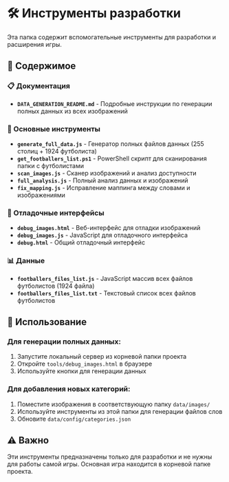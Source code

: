 # 🛠️ Инструменты разработки

Эта папка содержит вспомогательные инструменты для разработки и расширения игры.

## 📁 Содержимое

### 📋 Документация
- **`DATA_GENERATION_README.md`** - Подробные инструкции по генерации полных данных из всех изображений

### 🔧 Основные инструменты
- **`generate_full_data.js`** - Генератор полных файлов данных (255 столиц + 1924 футболиста)
- **`get_footballers_list.ps1`** - PowerShell скрипт для сканирования папки с футболистами
- **`scan_images.js`** - Сканер изображений и анализ доступности
- **`full_analysis.js`** - Полный анализ данных и изображений
- **`fix_mapping.js`** - Исправление маппинга между словами и изображениями

### 🐛 Отладочные интерфейсы
- **`debug_images.html`** - Веб-интерфейс для отладки изображений
- **`debug_images.js`** - JavaScript для отладочного интерфейса
- **`debug.html`** - Общий отладочный интерфейс

### 📊 Данные
- **`footballers_files_list.js`** - JavaScript массив всех файлов футболистов (1924 файла)
- **`footballers_files_list.txt`** - Текстовый список всех файлов футболистов

## 🚀 Использование

### Для генерации полных данных:
1. Запустите локальный сервер из корневой папки проекта
2. Откройте `tools/debug_images.html` в браузере
3. Используйте кнопки для генерации данных

### Для добавления новых категорий:
1. Поместите изображения в соответствующую папку `data/images/`
2. Используйте инструменты из этой папки для генерации файлов слов
3. Обновите `data/config/categories.json`

## ⚠️ Важно

Эти инструменты предназначены только для разработки и не нужны для работы самой игры. Основная игра находится в корневой папке проекта. 